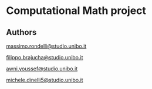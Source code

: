 # Computational Math project


## Authors
massimo.rondelli@studio.unibo.it

filippo.brajucha@studio.unibo.it

awni.youssef@studio.unibo.it

michele.dinelli5@studio.unibo.it
